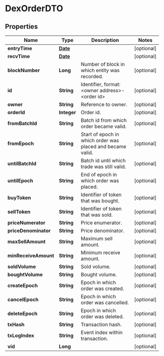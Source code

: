 

# DexOrderDTO

## Properties

Name | Type | Description | Notes
------------ | ------------- | ------------- | -------------
**entryTime** | [**Date**](Date.md) |  |  [optional]
**recvTime** | [**Date**](Date.md) |  |  [optional]
**blockNumber** | **Long** | Number of block in which entity was recorded. |  [optional]
**id** | **String** | Identifier, format: &lt;owner address&gt;-&lt;order id&gt; |  [optional]
**owner** | **String** | Reference to owner. |  [optional]
**orderId** | **Integer** | Order id. |  [optional]
**fromBatchId** | **String** | Batch id from which order became valid. |  [optional]
**fromEpoch** | **String** | Start of epoch in which order was placed and became valid. |  [optional]
**untilBatchId** | **String** | Batch id until which trade was still valid. |  [optional]
**untilEpoch** | **String** | End of epoch in which order was placed. |  [optional]
**buyToken** | **String** | Identifier of token that was bought. |  [optional]
**sellToken** | **String** | Identifier of token that was sold. |  [optional]
**priceNumerator** | **String** | Price enumerator. |  [optional]
**priceDenominator** | **String** | Price denominator. |  [optional]
**maxSellAmount** | **String** | Maximum sell amount. |  [optional]
**minReceiveAmount** | **String** | Minimum receive amount. |  [optional]
**soldVolume** | **String** | Sold volume. |  [optional]
**boughtVolume** | **String** | Bought volume. |  [optional]
**createEpoch** | **String** | Epoch in which order was created. |  [optional]
**cancelEpoch** | **String** | Epoch in which order was cancelled. |  [optional]
**deleteEpoch** | **String** | Epoch in which order was deleted. |  [optional]
**txHash** | **String** | Transaction hash. |  [optional]
**txLogIndex** | **String** | Event index within transaction. |  [optional]
**vid** | **Long** |  |  [optional]




